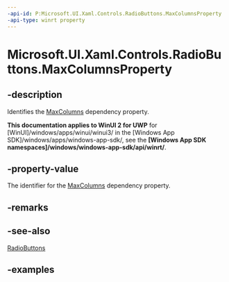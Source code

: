 ```yaml
---
-api-id: P:Microsoft.UI.Xaml.Controls.RadioButtons.MaxColumnsProperty
-api-type: winrt property
---
```


# Microsoft.UI.Xaml.Controls.RadioButtons.MaxColumnsProperty

<!--
public static Windows.UI.Xaml.DependencyProperty MaxColumnsProperty { get; }
-->

## -description

Identifies the [MaxColumns](radiobuttons_maxcolumns.md) dependency property.

**This documentation applies to WinUI 2 for UWP** for [WinUI]/windows/apps/winui/winui3/ in the [Windows App SDK]/windows/apps/windows-app-sdk/, see the **[Windows App SDK namespaces]/windows/windows-app-sdk/api/winrt/**.

## -property-value

The identifier for the [MaxColumns](radiobuttons_maxcolumns.md) dependency property.

## -remarks

## -see-also

[RadioButtons](radiobuttons.md)

## -examples

